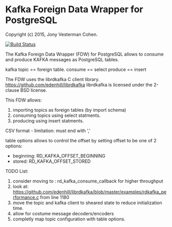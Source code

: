# Kafka Foreign Data Wrapper for PostgreSQL
Copyright (c) 2015, Jony Vesterman Cohen.

[![Build Status](https://travis-ci.org/cohenjo/kafka_fdw.svg?branch=master)](https://travis-ci.org/cohenjo/kafka_fdw)

The Kafka Foreign Data Wrapper (FDW) for PostgreSQL allows to consume and produce KAFKA messages as PostgreSQL tables.

kafka topic == foreign table.
consume == select
produce == insert

The FDW uses the librdkafka C client library.
https://github.com/edenhill/librdkafka
librdkafka is licensed under the 2-clause BSD license.

This FDW allows:
1. importing topics as foreign tables (by import schema)
2. consuming topics using select statments.
3. producing using insert statments.


CSV format - limitation: must end with ','

table options allows to control the offset by setting offset to be one of 2 options:
 - beginning: RD_KAFKA_OFFSET_BEGINNING
 - stored: RD_KAFKA_OFFSET_STORED


TODO List:
  1. consider moving to : rd_kafka_consume_callback for higher throughput
  2. look at: https://github.com/edenhill/librdkafka/blob/master/examples/rdkafka_performance.c from line 1180
  3. move the topic and kafka client to sheared state to reduce initialization time.
  4. allow for costume message decoders/encoders
  5. completly map topic configuration with table options.
